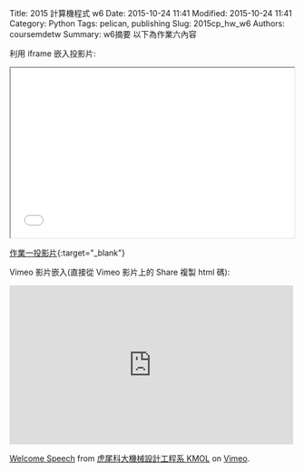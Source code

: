 Title: 2015 計算機程式 w6
Date: 2015-10-24 11:41
Modified: 2015-10-24 11:41
Category: Python
Tags: pelican, publishing
Slug: 2015cp_hw_w6
Authors: coursemdetw
Summary: w6摘要
以下為作業六內容

利用 iframe 嵌入投影片:

<iframe src="w6.html" width="500" height="300"></iframe>

[作業一投影片](w6.html){:target="_blank"}

Vimeo 影片嵌入(直接從 Vimeo 影片上的 Share 複製 html 碼):

<iframe src="https://player.vimeo.com/video/137724068" width="500" height="281" frameborder="0" webkitallowfullscreen mozallowfullscreen allowfullscreen></iframe> <p><a href="https://vimeo.com/137724068">Welcome Speech</a> from <a href="https://vimeo.com/user24079973">虎尾科大機械設計工程系 KMOL</a> on <a href="https://vimeo.com">Vimeo</a>.</p>

